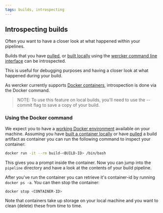 ```yaml
---
tags: builds, introspecting
---
```


## Introspecting builds

Often you want to have a closer look at what happened within your
pipelines.

Builds that you have [pulled](/docs/build/pulling-builds.html), or
[built locally](/docs/build/local-builds.html) using the [wercker command line
interface](/docs/cli/commands.html) can be introspected.

This is useful for debugging purposes and having a closer look at what
happened during your build.

As wercker currently supports [Docker containers](/docs/containers/dockerhub.html), introspection is
done via the Docker command.

> NOTE: To use this feature on local builds, you'll need to use the --commit flag to save a copy of your build.

### Using the Docker command

We expect you to have a [working Docker environment](/learn/basics/03_the-wercker-cli.html) available on your
machine. Assuming you have [built a container
locally](/docs/build/local-builds.html) or have [pulled](/docs/build/pulling-builds.html) a
build artifact as container you can run the following command to inspect
your container:

```sh
docker run -it --rm build-<BUILD-ID> /bin/bash
```

This gives you a prompt inside the container. Now you can jump into the
`pipeline` directory and have a look at the contents of your build
pipeline.

After you've run the container you can retrieve it's container-id by
running `docker ps -a`. You can then stop the container:

```sh
docker stop <CONTAINER-ID>
```

Note that containers take up storage on your local machine and you want
to clean (delete) these from time to time.
